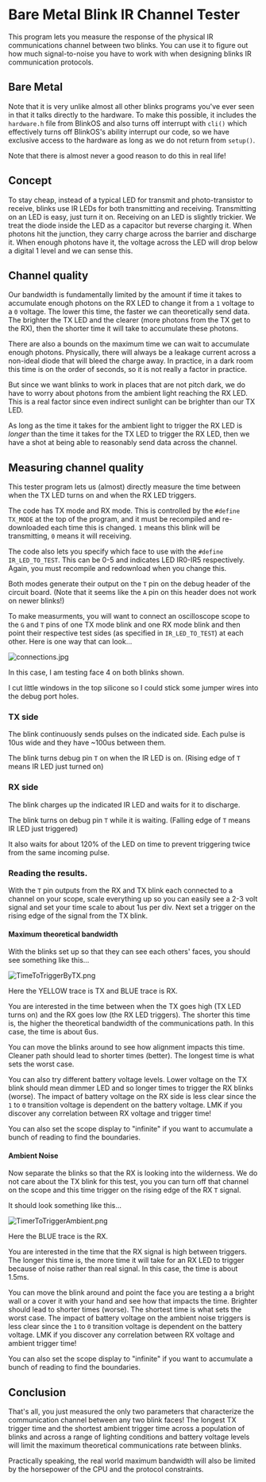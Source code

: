 # Bare Metal Blink IR Channel Tester

This program lets you measure the response of the physical IR communications channel between two blinks. You can use it to figure out how much signal-to-noise you have to work with when designing blinks IR communication protocols.

## Bare Metal

Note that it is very unlike almost all other blinks programs you've ever seen in that it talks directly to the hardware. To make this possible, it includes the `hardware.h` file from BlinkOS and also turns off interrupt with `cli()` which effectively turns off BlinkOS's ability interrupt our code, so we have exclusive access to the hardware as long as we do not return from `setup()`.

Note that there is almost never a good reason to do this in real life!

## Concept

To stay cheap, instead of a typical LED for transmit and photo-transistor to receive, blinks use IR LEDs for both transmitting and receiving. Transmitting on an LED is easy, just turn it on. Receiving on an LED is slightly trickier.  We treat the diode inside the LED as a capacitor but reverse charging it. When photons hit the junction, they carry charge across the barrier and discharge it. When enough photons have it, the voltage across the LED will drop below a digital 1 level and we can sense this.

## Channel quality

Our bandwidth is fundamentally limited by the amount if time it takes to accumulate enough photons on the RX LED to change it from a `1` voltage to a `0` voltage. The lower this time, the faster we can theoretically send data.  The brighter the TX LED and the clearer (more photons from the TX get to the RX), then the shorter time it will take to accumulate these photons. 

There are also a bounds on the maximum time we can wait to accumulate enough photons. Physically, there will always be a leakage current across a non-ideal diode that will bleed the charge away. In practice, in a dark room this time is on the order of seconds, so it is not really a factor in practice.

But since we want blinks to work in places that are not pitch dark, we do have to worry about photons from the ambient light reaching the RX LED. This is a real factor since even indirect sunlight can be brighter than our TX LED.

As long as the time it takes for the ambient light to trigger the RX LED is *longer* than the time it takes for the TX LED to trigger the RX LED, then we have a shot at being able to reasonably send data across the channel. 

## Measuring channel quality

This tester program lets us (almost) directly measure the time between when the TX LED turns on and when the RX LED triggers.

The code has TX mode and RX mode. This is controlled by the `#define TX_MODE` at the top of the program, and it must be recompiled and re-downloaded each time this is changed. `1` means this blink will be transmitting, `0` means it will receiving. 

The code also lets you specify which face to use with the `#define IR_LED_TO_TEST`. This can be 0-5 and indicates LED IR0-IR5 respectively. Again, you must recompile and redownload when you change this.

Both modes generate their output on the `T` pin on the debug header of the circuit board. (Note that it seems like the `A` pin on this header does not work on newer blinks!)

To make measurments, you will want to connect an oscilloscope scope to the `G` and `T` pins of one TX mode blink and one RX mode blink and then point their respective test sides (as specified in `IR_LED_TO_TEST`) at each other. Here is one way that can look...

![connections.jpg]()

In this case, I am testing face 4 on both blinks shown.

I cut little windows in the top silicone so I could stick some jumper wires into the debug port holes.     

### TX side

The blink continuously sends pulses on the indicated side. Each pulse is 10us wide and they have ~100us between them. 

The blink turns debug pin `T` on when the IR LED is on. (Rising edge of `T` means IR LED just turned on)

### RX side

The blink charges up the indicated IR LED and waits for it to discharge.

The blink turns on debug pin `T` while it is waiting. (Falling edge of `T` means IR LED just triggered)

It also waits for about 120% of the LED on time to prevent triggering twice from the same incoming pulse. 
  
### Reading the results.

With the `T` pin outputs from the RX and TX blink each connected to a channel on your scope, scale everything up so you can easily see a 2-3 volt signal and set your time scale to about 1us per div. Next set a trigger on the rising edge of the signal from the TX blink.

#### Maximum theoretical bandwidth

With the blinks set up so that they can see each others' faces, you should see something like this...

![TimeToTriggerByTX.png]()

Here the YELLOW trace is TX and BLUE trace is RX.

You are interested in the time between when the TX goes high (TX LED turns on) and the RX goes low (the RX LED triggers). The shorter this time is, the higher the theoretical bandwidth of the communications path. In this case, the time is about 6us. 

You can move the blinks around to see how alignment impacts this time. Cleaner path should lead to shorter times (better). The longest time is what sets the worst case.

You can also try different battery voltage levels. Lower voltage on the TX blink should mean dimmer LED and so longer times to trigger the RX blinks (worse). The impact of battery voltage on the RX side is less clear since the `1` to `0` transition voltage is dependent on the battery voltage. LMK if you discover any correlation between RX voltage and trigger time!   

You can also set the scope display to "infinite" if you want to accumulate a bunch of reading to find the boundaries.

#### Ambient Noise

Now separate the blinks so that the RX is looking into the wilderness. We do not care about the TX blink for this test, you you can turn off that channel on the scope and this time trigger on the rising edge of the RX `T` signal. 

It should look something like this...

 ![TimerToTriggerAmbient.png]()

Here the BLUE trace is the RX.

You are interested in the time that the RX signal is high between triggers. The longer this time is, the more time it will take for an RX LED to trigger because of noise rather than real signal. In this case, the time is about 1.5ms.

You can move the blink around and point the face you are testing a a bright wall or a cover it with your hand and see how that impacts the time. Brighter should lead to shorter times (worse). The shortest time is what sets the worst case. The impact of battery voltage on the ambient noise triggers is less clear since the `1` to `0` transition voltage is dependent on the battery voltage. LMK if you discover any correlation between RX voltage and ambient trigger time!   
 
You can also set the scope display to "infinite" if you want to accumulate a bunch of reading to find the boundaries.


## Conclusion

That's all, you just measured the only two parameters that characterize the communication channel between any two blink faces! The longest TX trigger time and the shortest ambient trigger time across a population of blinks and across a range of lighting conditions and battery voltage levels will limit the maximum theoretical communications rate between blinks.

Practically speaking, the real world maximum bandwidth will also be limited by the horsepower of the CPU and the protocol constraints.      
